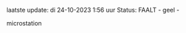 laatste update: 
di 24-10-2023  1:56   uur 
Status: FAALT - geel - 
<div class="service Y">microstation</div>